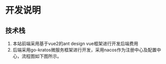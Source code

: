# 开发说明
## 技术栈
1. 本站前端采用基于vue2的ant design vue框架进行开发后端费用  
2. 后端采用go-kratos微服务框架进行开发，采用nacos作为注册中心及配置中心，流程图如下图所示。